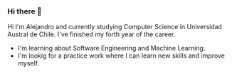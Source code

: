 ### Hi there 👋
Hi I'm Alejandro and currently studying Computer Science in Universidad Austral de Chile. I've finished my forth year of the career.
- I'm learning about Software Engineering and Machine Learning.
- I'm lookig for a practice work where I can learn new skills and improve myself.
<!--
**JJhano/JJhano** is a ✨ _special_ ✨ repository because its `README.md` (this file) appears on your GitHub profile.

Here are some ideas to get you started:

- 🔭 I’m currently working on ...
- 🌱 I’m currently learning ...
- 👯 I’m looking to collaborate on ...
- 🤔 I’m looking for help with ...
- 💬 Ask me about ...
- 📫 How to reach me: ...
- 😄 Pronouns: ...
- ⚡ Fun fact: ...
-->
